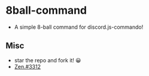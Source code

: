 # 8ball-command
* A simple 8-ball command for discord.js-commando!
 
## Misc

* star the repo and fork it! 😀
* [Zen.#3312](https://discordapp.com/users/773460713191899156)
 
